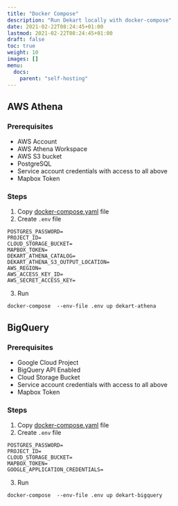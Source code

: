 ```yaml
---
title: "Docker Compose"
description: "Run Dekart locally with docker-compose"
date: 2021-02-22T08:24:45+01:00
lastmod: 2021-02-22T08:24:45+01:00
draft: false
toc: true
weight: 10
images: []
menu:
  docs:
    parent: "self-hosting"
---
```

## AWS Athena

### Prerequisites

* AWS Account
* AWS Athena Workspace
* AWS S3 bucket
* PostgreSQL
* Service account credentials with access to all above
* Mapbox Token


### Steps

1. Copy [docker-compose.yaml](https://github.com/dekart-xyz/dekart/blob/main/install/docker-compose/docker-compose.yaml) file
2. Create `.env` file

```
POSTGRES_PASSWORD=
PROJECT_ID=
CLOUD_STORAGE_BUCKET=
MAPBOX_TOKEN=
DEKART_ATHENA_CATALOG=
DEKART_ATHENA_S3_OUTPUT_LOCATION=
AWS_REGION=
AWS_ACCESS_KEY_ID=
AWS_SECRET_ACCESS_KEY=
```

3. Run

```
docker-compose  --env-file .env up dekart-athena
```

## BigQuery

### Prerequisites

* Google Cloud Project
* BigQuery API Enabled
* Cloud Storage Bucket
* Service account credentials with access to all above
* Mapbox Token


### Steps

1. Copy [docker-compose.yaml](https://github.com/dekart-xyz/dekart/blob/main/install/docker-compose/docker-compose.yaml) file
2. Create `.env` file

```
POSTGRES_PASSWORD=
PROJECT_ID=
CLOUD_STORAGE_BUCKET=
MAPBOX_TOKEN=
GOOGLE_APPLICATION_CREDENTIALS=
```

3. Run

```
docker-compose  --env-file .env up dekart-bigquery
```
